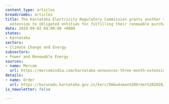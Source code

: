 ```yaml
---
content_type: articles
breadcrumbs: articles
title: The Karnataka Electricity Regulatory Commission grants another three-month
  extension to obligated entities for fulfilling their renewable purchase obligations
date: 2020-09-02 04:00:00 +0000
states:
- Karnataka
sectors:
- Climate Change and Energy
subsectors:
- Power and Renewable Energy
sources:
- name: Mercom
  url: https://mercomindia.com/karnataka-announces-three-month-extension/
details:
- name: Order
  url: https://karunadu.karnataka.gov.in/kerc/Ombudsman%20Order%202020/order%202020/Order%20on%20Further%20extension%20of%20time%20for%20Compliance%20of%20RPO%20for%20FY20.pdf
is_newsletter: false

---
```

